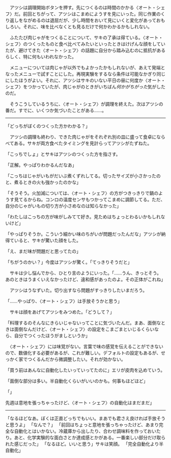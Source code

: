 　アツシは調理開始ボタンを押す。先につくるのは時間のかかる〈オート・シェフ〉だ。前回とちがって、アツシはこまめにようすを見にいった。同じ作業のくり返しをながめるのは退屈だが、少し時間をおいて見にいくと変化があっておもしろい。それに、味を比べなくとも見るだけで何かわかるかもしれない。

　ふたたび肉じゃがをつくることについて、サキの了承は得ている。〈オート・シェフ〉のつくったものと食べ比べてみたいといったときはけげんな顔をしていたが、避けてきた〈オート・シェフ〉の話題に自分から踏み込むのに抵抗があるらしく、特に何もいわれなかった。

　メニューについては肉じゃが以外でもよかったかもしれないが、あえて発端となったメニューで試すことにした。再現実験をするなら条件は可能なかぎり同じにしたほうがよい。それに、アツシはサキのいない平日の昼に何度か〈オート・シェフ〉をつかっていたが、肉じゃがのときがいちばん*何かがちがった*気がしたのだ。

　そうこうしているうちに、〈オート・シェフ〉が調理を終えた。次はアツシの番だ。すでに、いくつか気づいたことがある……。

---

「どっちがぼくのつくった方かわかる？」

　アツシの調理も終わり、できた肉じゃがをそれぞれ別の皿に盛って食卓にならべてある。サキが両方食べたタイミングを見計らってアツシがたずねた。

「こっちでしょ」とサキはアツシのつくった方を指さす。

「正解。やっぱりわかるんだなあ」

「こっちはじゃがいもがだいぶ煮くずれしてる。切ったサイズが小さかったのと、煮るときの火も強かったのかな」

「そうそう。火加減については、〈オート・シェフ〉の方がつきっきりで鍋のようす見てるからね。コンロの温度センサもつかってこまめに調節してる。ただ、自分のじゃがいもの切り方が小さめなのは知らなかった」

「わたしはこっちの方が味がしみてて好き。見ためはちょっとわるいかもしれないけど」

「やっぱりそうか。こういう細かい味のちがいが問題だったんだな」アツシが納得ていると、サキが驚いた顔をした。

「え、まだ味が問題だと思ってたの」

「ちがうのかい？」今度はアツシが驚く。「てっきりそうだと」

　サキは少し悩んでから、ひとり言のようにいった。「……うん、きっとそう。あのときはうまくいえなかったけど、違和感があったのよ。その正体がこれね」

　アツシはうなずいた。切り出すなら問題がすっきりしたいまだろう。

「……やっぱり、〈オート・シェフ〉は手放そうかと思う」

　サキは顔をあげてアツシをみつめた。「どうして？」

「料理するのそんなにきらいじゃないってことに気づいたんだ。まあ、面倒なときは面倒なんだけど、〈オート・シェフ〉の設定をこまごまといじるくらいなら、自分でつくったほうがましというか」

　〈オート・シェフ〉には味覚がない。言葉で味の感覚を伝えることができないので、数値化する必要があるが、これが難しい。デフォルトの設定もあるが、せっかく家でつくるんだから微調整したい。それが効かない。

「買う前はあんなに自動化したいっていってたのに」エリが皮肉を込めていう。

「面倒な部分は多い。半自動化くらいがいいのかも。何事もほどほど」

「」

先週は意地を張っちゃったけど、〈オート・シェフ〉の自動化はまだまだ」

---

「なるほどなあ。ぼくは正直どっちでもいい。まあでも君さえ良ければ手放そうと思うよ」
「なんで？」
「前回はちょっと意地を張っちゃったけど、あまり完全な自動化とはいかない。冷蔵庫から出したり、合わせ調味料を作っておいたり。あと、化学実験的な面白さとか達成感とかがある。一番楽しい部分だけ取られた感じだった」
「なるほど。いいと思う」サキは笑顔。
「完全自動化より半自動化」
